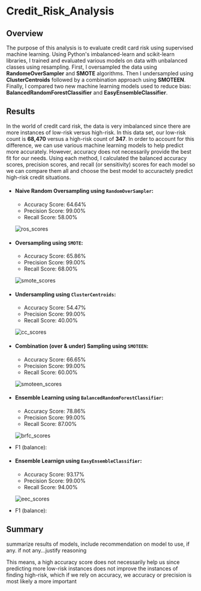 # Credit_Risk_Analysis

## Overview

The purpose of this analysis is to evaluate credit card risk using supervised machine learning.  Using Python's imbalanced-learn and scikit-learn libraries, I trained and evaluated various models on data with unbalanced classes using resampling. First, I oversampled the data using <b>RandomeOverSampler</b> and <b>SMOTE</b> algorithms. Then I undersampled using <b>ClusterCentroids</b> followed by a combination approach using <b>SMOTEEN</b>. Finally, I compared two new machine learning models used to reduce bias: <b>BalancedRandomForestClassifier</b> and <b>EasyEnsembleClassifier</b>.

## Results

In the world of credit card risk, the data is very imbalanced since there are more instances of low-risk versus high-risk. In this data set, our low-risk count is <b>68,470</b> versus a high-risk count of <b>347</b>. In order to account for this difference, we can use various machine learning models to help predict more accurately.  However, accuracy does not necessarily provide the best fit for our needs. Using each method, I calculated the balanced accuracy scores, precision scores, and recall (or sensitivity) scores for each model so we can compare them all and choose the best model to accuractely predict high-risk credit situations.

- #### Naive Random Oversampling using ```RandomOverSampler```:
    - Accuracy Score:  64.64%
    - Precision Score: 99.00% 
    - Recall Score:    58.00%
    
  ![ros_scores]()

- #### Oversampling using ```SMOTE```:
    - Accuracy Score: 65.86%
    - Precision Score: 99.00%
    - Recall Score: 68.00%
    
  ![smote_scores]()

- #### Undersampling using ```ClusterCentroids```:
    - Accuracy Score: 54.47%
    - Precision Score: 99.00%
    - Recall Score: 40.00%
    
  ![cc_scores]()
  
- #### Combination (over & under) Sampling using ```SMOTEEN```:
    - Accuracy Score: 66.65%
    - Precision Score: 99.00%
    - Recall Score: 60.00%
    
  ![smoteen_scores]()

- #### Ensemble Learning using ```BalancedRandomForestClassifier```:
    - Accuracy Score: 78.86%
    - Precision Score: 99.00%
    - Recall Score: 87.00%
  
  ![brfc_scores]()
  
- F1 (balance): 

- #### Ensemble Learnign using ```EasyEnsembleClassifier```:
    - Accuracy Score: 93.17%
    - Precision Score: 99.00%
    - Recall Score: 94.00%
  
  ![eec_scores]()
  
- F1 (balance):

## Summary

summarize results of models, include recommendation on model to use, if any. if not any...justify reasoning

This means, a high accuracy score does not necessarily help us since predicting more low-risk instances does not improve the instances of finding high-risk, which if we rely on accuracy, we  accuracy or precision is most likely a more important 
